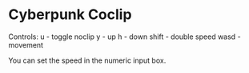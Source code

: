 # Cyberpunk Coclip

Controls:
u - toggle noclip
y - up
h - down
shift - double speed
wasd - movement

You can set the speed in the numeric input box.
